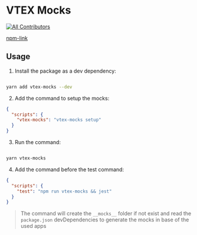 # VTEX Mocks

[![All Contributors](https://img.shields.io/badge/all_contributors-0-orange.svg?style=flat-square)](#contributors-)

<!-- ALL-CONTRIBUTORS-BADGE: END -->

[npm-link](https://www.npmjs.com/package/vtex-mocks)

## Usage

1. Install the package as a dev dependency:

```sh

yarn add vtex-mocks --dev

```

2. Add the command to setup the mocks:

```json
{
  "scripts": {
    "vtex-mocks": "vtex-mocks setup"
  }
}
```

3. Run the command:

```sh

yarn vtex-mocks

```

4. Add the command before the test command:

```json
{
  "scripts": {
    "test": "npm run vtex-mocks && jest"
  }
}
```

> The command will create the `__mocks__` folder if not exist and read the `package.json` devDependencies to generate the mocks in base of the used apps
